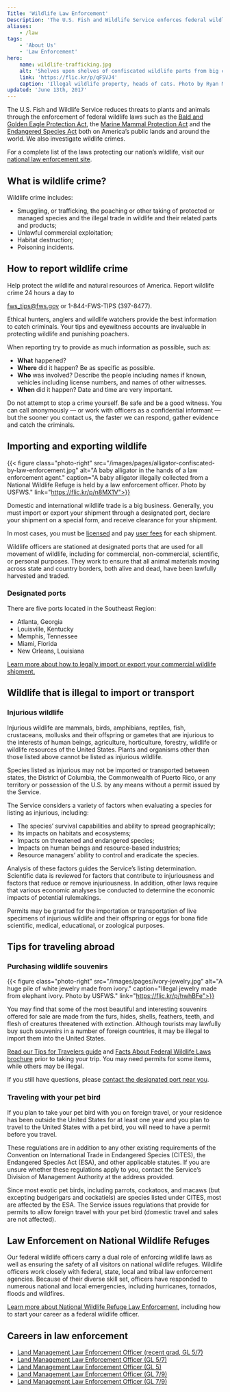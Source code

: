 ```yaml
---
Title: 'Wildlife Law Enforcement'
Description: 'The U.S. Fish and Wildlife Service enforces federal wildlife laws that protect imperiled plants and animals around the world. We investigate wildlife crime, including wildlife smuggling, and ensure that visitors to our National Wildlife Refuges have a safe experience.'
aliases:
    - /law
tags:
    - 'About Us'
    - 'Law Enforcement'
hero:
    name: wildlife-trafficking.jpg
    alt: 'Shelves upon shelves of confiscated wildlife parts from big cats including tigers and leopards.'
    link: 'https://flic.kr/p/qFSVJ4'
    caption: 'Illegal wildlife property, heads of cats. Photo by Ryan Moehring, USFWS.'
updated: 'June 13th, 2017'
---
```


The U.S. Fish and Wildlife Service reduces threats to plants and animals through the enforcement of federal wildlife laws such as the [Bald and Golden Eagle Protection Act](http://www.fws.gov/midwest/MidwestBird/EaglePermits/bagepa.html), the [Marine Mammal Protection Act](http://www.fws.gov/international/laws-treaties-agreements/us-conservation-laws/marine-mammal-protection-act.html) and the [Endangered Species Act](/endangered-species-act/) both on America’s public lands and around the world. We also investigate wildlife crimes.

For a complete list of the laws protecting our nation’s wildlife, visit our [national law enforcement site](http://www.fws.gov/le/laws-regulations.html).

## What is wildlife crime?

Wildlife crime includes:

- Smuggling, or trafficking, the poaching or other taking of protected or managed species and the illegal trade in wildlife and their related parts and products;
- Unlawful commercial exploitation;
- Habitat destruction;
- Poisoning incidents.

## How to report wildlife crime

Help protect the wildlife and natural resources of America. Report wildlife crime 24 hours a day to

<div class="content-centered">
  <p><a href="mailto:fws_tips@fws.gov">fws_tips@fws.gov</a> or 1-844-FWS-TIPS (397-8477).</p>
</div>

Ethical hunters, anglers and wildlife watchers provide the best information to catch criminals. Your tips and eyewitness accounts are invaluable in protecting wildlife and punishing poachers.

When reporting try to provide as much information as possible, such as:

- **What** happened?
- **Where** did it happen? Be as specific as possible.
- **Who** was involved? Describe the people including names if known, vehicles including license numbers, and names of other witnesses.
- **When** did it happen? Date and time are very important.

Do not attempt to stop a crime yourself. Be safe and be a good witness. You can call anonymously — or work with officers as a confidential informant — but the sooner you contact us, the faster we can respond, gather evidence and catch the criminals.

## Importing and exporting wildlife

{{< figure class="photo-right" src="/images/pages/alligator-confiscated-by-law-enforcement.jpg" alt="A baby alligator in the hands of a law enforcement agent." caption="A baby alligator illegally collected from a National Wildlife Refuge is held by a law enforcement officer. Photo by USFWS." link="https://flic.kr/p/n8MX1V">}}

Domestic and international wildlife trade is a big business. Generally, you must import or export your shipment through a designated port, declare your shipment on a special form, and receive clearance for your shipment.

In most cases, you must be [licensed](https://www.fws.gov/le/le-permits.html) and pay [user fees](http://ecfr.gpoaccess.gov/cgi/t/text/text-idx?c=ecfr&sid=95faeb6681fe7bee9d855248beec53aa&rgn=div8&view=text&node=50:1.0.1.2.8.9.7.4&idno=50&linkname=User%20Fees) for each shipment.

Wildlife officers are stationed at designated ports that are used for all movement of wildlife, including for commercial, non-commercial, scientific, or personal purposes. They work to ensure that all animal materials moving across state and country borders, both alive and dead, have been lawfully harvested and traded.

### Designated ports

There are five ports located in the Southeast Region:

- Atlanta, Georgia
- Louisville, Kentucky
- Memphis, Tennessee
- Miami, Florida
- New Orleans, Louisiana

[Learn more about how to legally import or export your commercial wildlife shipment.](https://www.fws.gov/le/commercial-wildlife-shipment.html)

## Wildlife that is illegal to import or transport

### Injurious wildlife

Injurious wildlife are mammals, birds, amphibians, reptiles, fish, crustaceans, mollusks and their offspring or gametes that are injurious to the interests of human beings, agriculture, horticulture, forestry, wildlife or wildlife resources of the United States. Plants and organisms other than those listed above cannot be listed as injurious wildlife.

Species listed as injurious may not be imported or transported between states, the District of Columbia, the Commonwealth of Puerto Rico, or any territory or possession of the U.S. by any means without a permit issued by the Service.

The Service considers a variety of factors when evaluating a species for listing as injurious, including:

- The species’ survival capabilities and ability to spread geographically;
- Its impacts on habitats and ecosystems;
- Impacts on threatened and endangered species;
- Impacts on human beings and resource-based industries;
- Resource managers’ ability to control and eradicate the species.

Analysis of these factors guides the Service’s listing determination. Scientific data is reviewed for factors that contribute to injuriousness and factors that reduce or remove injuriousness. In addition, other laws require that various economic analyses be conducted to determine the economic impacts of potential rulemakings.

Permits may be granted for the importation or transportation of live specimens of injurious wildlife and their offspring or eggs for bona fide scientific, medical, educational, or zoological purposes.

## Tips for traveling abroad

### Purchasing wildlife souvenirs

{{< figure class="photo-right" src="/images/pages/ivory-jewelry.jpg" alt="A huge pile of white jewelry made from ivory." caption="Illegal jewelry made from elephant ivory. Photo by USFWS." link="https://flic.kr/p/hwhBFe">}}

You may find that some of the most beautiful and interesting souvenirs offered for sale are made from the furs, hides, shells, feathers, teeth, and flesh of creatures threatened with extinction. Although tourists may lawfully buy such souvenirs in a number of foreign countries, it may be illegal to import them into the United States.

[Read our Tips for Travelers guide](http://www.fws.gov/le/tips-for-travelers.html) and [Facts About Federal Wildlife Laws brochure](http://www.fws.gov/le/pdf/FactsWildlifeLaws.pdf) prior to taking your trip. You may need permits for some items, while others may be illegal.

If you still have questions, please [contact the designated port near you](http://www.fws.gov/le/designated-ports.html).

### Traveling with your pet bird

If you plan to take your pet bird with you on foreign travel, or your residence has been outside the United States for at least one year and you plan to travel to the United States with a pet bird, you will need to have a permit before you travel.

These regulations are in addition to any other existing requirements of the Convention on International Trade in Endangered Species (CITES), the Endangered Species Act (ESA), and other applicable statutes. If you are unsure whether these regulations apply to you, contact the Service’s Division of Management Authority at the address provided.

Since most exotic pet birds, including parrots, cockatoos, and macaws (but excepting budgerigars and cockatiels) are species listed under CITES, most are affected by the ESA. The Service issues regulations that provide for permits to allow foreign travel with your pet bird (domestic travel and sales are not affected).

## Law Enforcement on National Wildlife Refuges

Our federal wildlife officers carry a dual role of enforcing wildlife laws as well as ensuring the safety of all visitors on national wildlife refuges. Wildlife officers work closely with federal, state, local and tribal law enforcement agencies. Because of their diverse skill set, officers have responded to numerous national and local emergencies, including hurricanes, tornados, floods and wildfires.

[Learn more about National Wildlife Refuge Law Enforcement](http://www.fws.gov/refuges/lawEnforcement/), including how to start your career as a federal wildlife officer.

## Careers in law enforcement

- [Land Management Law Enforcement Officer (recent grad, GL 5/7)](https://www.usajobs.gov/GetJob/ViewDetails/486181800)
- [Land Management Law Enforcement Officer (GL 5/7)](https://www.usajobs.gov/GetJob/ViewDetails/486183200)
- [Land Management Law Enforcement Officer (GL 5)](https://www.usajobs.gov/GetJob/ViewDetails/486183700)
- [Land Management Law Enforcement Officer (GL 7/9)](https://www.usajobs.gov/GetJob/ViewDetails/486183800)
- [Land Management Law Enforcement Officer (GL 7/9)](https://www.usajobs.gov/GetJob/ViewDetails/486184500)
